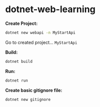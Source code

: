 # dotnet-web-learning

**Create Project:**<br/>
```bash
dotnet new webapi -n MyStartApi
```
Go to created project... `MyStartApi`

**Build:**<br/>
```bash
dotnet build
```

**Run:**<br/>
```bash
dotnet run
```

**Create basic gitignore file:**<br/>
```bash
dotnet new gitignore
```